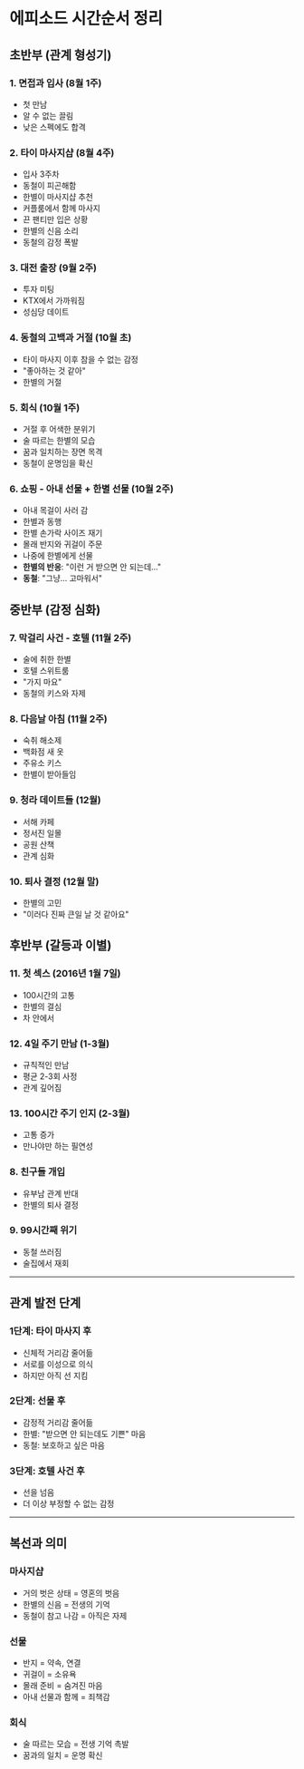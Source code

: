 # 에피소드 시간순서 정리

## 초반부 (관계 형성기)

### 1. 면접과 입사 (8월 1주)
- 첫 만남
- 알 수 없는 끌림
- 낮은 스펙에도 합격

### 2. 타이 마사지샵 (8월 4주)
- 입사 3주차
- 동철이 피곤해함
- 한별이 마사지샵 추천
- 커플룸에서 함께 마사지
- 끈 팬티만 입은 상황
- 한별의 신음 소리
- 동철의 감정 폭발

### 3. 대전 출장 (9월 2주)
- 투자 미팅
- KTX에서 가까워짐
- 성심당 데이트

### 4. 동철의 고백과 거절 (10월 초)
- 타이 마사지 이후 참을 수 없는 감정
- "좋아하는 것 같아"
- 한별의 거절

### 5. 회식 (10월 1주)
- 거절 후 어색한 분위기
- 술 따르는 한별의 모습
- 꿈과 일치하는 장면 목격
- 동철이 운명임을 확신

### 6. 쇼핑 - 아내 선물 + 한별 선물 (10월 2주)
- 아내 목걸이 사러 감
- 한별과 동행
- 한별 손가락 사이즈 재기
- 몰래 반지와 귀걸이 주문
- 나중에 한별에게 선물
- **한별의 반응**: "이런 거 받으면 안 되는데..."
- **동철**: "그냥... 고마워서"

## 중반부 (감정 심화)

### 7. 막걸리 사건 - 호텔 (11월 2주)
- 술에 취한 한별
- 호텔 스위트룸
- "가지 마요"
- 동철의 키스와 자제

### 8. 다음날 아침 (11월 2주)
- 숙취 해소제
- 백화점 새 옷
- 주유소 키스
- 한별이 받아들임

### 9. 청라 데이트들 (12월)
- 서해 카페
- 정서진 일몰
- 공원 산책
- 관계 심화

### 10. 퇴사 결정 (12월 말)
- 한별의 고민
- "이러다 진짜 큰일 날 것 같아요"

## 후반부 (갈등과 이별)

### 11. 첫 섹스 (2016년 1월 7일)
- 100시간의 고통
- 한별의 결심
- 차 안에서

### 12. 4일 주기 만남 (1-3월)
- 규칙적인 만남
- 평균 2-3회 사정
- 관계 깊어짐

### 13. 100시간 주기 인지 (2-3월)
- 고통 증가
- 만나야만 하는 필연성

### 8. 친구들 개입
- 유부남 관계 반대
- 한별의 퇴사 결정

### 9. 99시간째 위기
- 동철 쓰러짐
- 술집에서 재회

---

## 관계 발전 단계

### 1단계: 타이 마사지 후
- 신체적 거리감 줄어듦
- 서로를 이성으로 의식
- 하지만 아직 선 지킴

### 2단계: 선물 후
- 감정적 거리감 줄어듦
- 한별: "받으면 안 되는데도 기쁜" 마음
- 동철: 보호하고 싶은 마음

### 3단계: 호텔 사건 후
- 선을 넘음
- 더 이상 부정할 수 없는 감정

---

## 복선과 의미

### 마사지샵
- 거의 벗은 상태 = 영혼의 벗음
- 한별의 신음 = 전생의 기억
- 동철이 참고 나감 = 아직은 자제

### 선물
- 반지 = 약속, 연결
- 귀걸이 = 소유욕
- 몰래 준비 = 숨겨진 마음
- 아내 선물과 함께 = 죄책감

### 회식
- 술 따르는 모습 = 전생 기억 촉발
- 꿈과의 일치 = 운명 확신